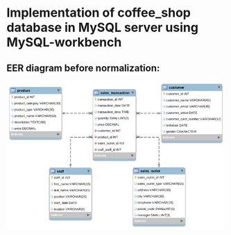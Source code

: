 # Implementation of coffee_shop database in MySQL server using MySQL-workbench
## EER diagram before normalization:
![](MySQL_Database_coffee_shop/EER_models_images/Non-normilized_EER_Coffee_Shop_model.png)


